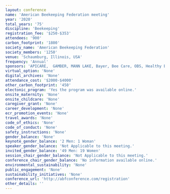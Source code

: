 ```yaml
---
layout: conference 
name: 'American Beekeeping Federation meeting'
year: '2020'
total_years: '75'
discipline: 'Beekeeping'
registration_fee: '$250-$353'
attendees: '900'
carbon_footprint: '1800'
society_name: 'American Beekeeping Federation'
society_members: '1250'
venue: 'Schaumburg, Illinois, USA'
frequency: 'Annual'
sponsors: 'APICARE,  GAMBER, MANN LAKE, Bayer, Bee Care, OBS, Healthy Bees, Dadant, Strong Microbials, Beekeeping Insurance Services, OHB (Olivarez Honey Bees), Wootens Queens Bees & Inc., APISTAN, Western Bee Supplies'
virtual_option: 'None'
digital_archives: 'None'
attendance_cost: '$2000-$4000'
other_carbon_footprint: '450'
electonic_program: 'Yes the program was available online.'
onsite_maternity: 'None'
onsite_childcare: 'None'
caregiver_grant: 'None'
career_development: 'None'
ecr_promotion_events: 'None'
travel_awards: 'None'
code_of_ethics: 'None'
code_of_conduct: 'None'
safety_instructions: 'None'
gender_balance: 'None'
keynote_gender_balance: '2 Men: 1 Woman'
speaker_gender_balance: 'Not Applicable to this meeting.'
invited_gender_balance: '49 Men: 19 Women'
session_chair_gender_balance: 'Not Applicable to this meeting.'
conference_chair_gender_balance: 'No information available online.'
environmental_sustainability: 'None'
public_engagement: 'None'
sustainability_initiatives: 'None'
conference_url: 'http://abfconference.com/registration'
other_details: ''
---
```

